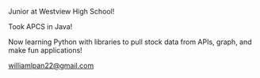 Junior at Westview High School!

Took APCS in Java!

Now learning Python with libraries to pull stock data from APIs, graph, and make fun applications!

williamlpan22@gmail.com
